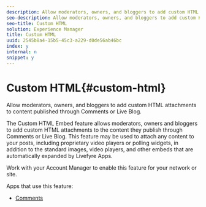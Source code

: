 ```yaml
---
description: Allow moderators, owners, and bloggers to add custom HTML attachments to content published through Comments or Live Blog.
seo-description: Allow moderators, owners, and bloggers to add custom HTML attachments to content published through Comments or Live Blog.
seo-title: Custom HTML
solution: Experience Manager
title: Custom HTML
uuid: 2545b8a4-15b5-45c3-a229-d0de56ab46bc
index: y
internal: n
snippet: y
---
```


# Custom HTML{#custom-html}

Allow moderators, owners, and bloggers to add custom HTML attachments to content published through Comments or Live Blog.

The Custom HTML Embed feature allows moderators, owners and bloggers to add custom HTML attachments to the content they publish through Comments or Live Blog. This feature may be used to attach any content to your posts, including proprietary video players or polling widgets, in addition to the standard images, video players, and other embeds that are automatically expanded by Livefyre Apps.

Work with your Account Manager to enable this feature for your network or site.

Apps that use this feature:

* [Comments](c_comments_app.md#c_comments_app)

